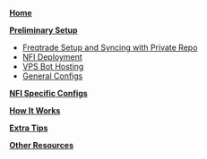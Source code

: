 [**Home**](https://github.com/iterativv/NostalgiaForInfinity/wiki)

[**Preliminary Setup**](https://github.com/iterativv/NostalgiaForInfinity/wiki/Preliminary-Setup)

* [Freqtrade Setup and Syncing with Private Repo]()
* [NFI Deployment]()
* [VPS Bot Hosting]()
* [General Configs]()

[**NFI Specific Configs**]()

[**How It Works**]()

[**Extra Tips**]()

[**Other Resources**]()